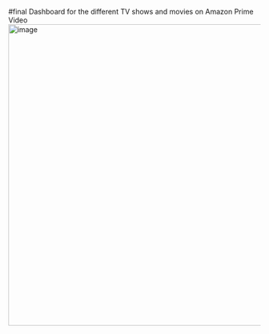 #final Dashboard for the different TV shows and movies on Amazon Prime Video
<img width="602" alt="image" src="https://github.com/vinhkute24/Dashboard-Building-for-Amazon-Prime-TV-shows/assets/56780926/c71e803f-8f5a-4a1b-a8fb-33a0f777ddfd">

